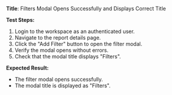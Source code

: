 **Title**: Filters Modal Opens Successfully and Displays Correct Title

**Test Steps:**
1. Login to the workspace as an authenticated user.
2. Navigate to the report details page.
3. Click the "Add Filter" button to open the filter modal.
4. Verify the modal opens without errors.
5. Check that the modal title displays "Filters".

**Expected Result:**
- The filter modal opens successfully.
- The modal title is displayed as "Filters".